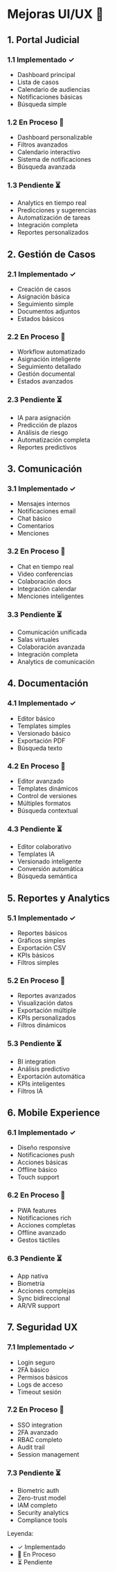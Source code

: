 # Mejoras UI/UX 🎯

## 1. Portal Judicial

### 1.1 Implementado ✓
- Dashboard principal
- Lista de casos
- Calendario de audiencias
- Notificaciones básicas
- Búsqueda simple

### 1.2 En Proceso 🔄
- Dashboard personalizable
- Filtros avanzados
- Calendario interactivo
- Sistema de notificaciones
- Búsqueda avanzada

### 1.3 Pendiente ⏳
- Analytics en tiempo real
- Predicciones y sugerencias
- Automatización de tareas
- Integración completa
- Reportes personalizados

## 2. Gestión de Casos

### 2.1 Implementado ✓
- Creación de casos
- Asignación básica
- Seguimiento simple
- Documentos adjuntos
- Estados básicos

### 2.2 En Proceso 🔄
- Workflow automatizado
- Asignación inteligente
- Seguimiento detallado
- Gestión documental
- Estados avanzados

### 2.3 Pendiente ⏳
- IA para asignación
- Predicción de plazos
- Análisis de riesgo
- Automatización completa
- Reportes predictivos

## 3. Comunicación

### 3.1 Implementado ✓
- Mensajes internos
- Notificaciones email
- Chat básico
- Comentarios
- Menciones

### 3.2 En Proceso 🔄
- Chat en tiempo real
- Video conferencias
- Colaboración docs
- Integración calendar
- Menciones inteligentes

### 3.3 Pendiente ⏳
- Comunicación unificada
- Salas virtuales
- Colaboración avanzada
- Integración completa
- Analytics de comunicación

## 4. Documentación

### 4.1 Implementado ✓
- Editor básico
- Templates simples
- Versionado básico
- Exportación PDF
- Búsqueda texto

### 4.2 En Proceso 🔄
- Editor avanzado
- Templates dinámicos
- Control de versiones
- Múltiples formatos
- Búsqueda contextual

### 4.3 Pendiente ⏳
- Editor colaborativo
- Templates IA
- Versionado inteligente
- Conversión automática
- Búsqueda semántica

## 5. Reportes y Analytics

### 5.1 Implementado ✓
- Reportes básicos
- Gráficos simples
- Exportación CSV
- KPIs básicos
- Filtros simples

### 5.2 En Proceso 🔄
- Reportes avanzados
- Visualización datos
- Exportación múltiple
- KPIs personalizados
- Filtros dinámicos

### 5.3 Pendiente ⏳
- BI integration
- Análisis predictivo
- Exportación automática
- KPIs inteligentes
- Filtros IA

## 6. Mobile Experience

### 6.1 Implementado ✓
- Diseño responsive
- Notificaciones push
- Acciones básicas
- Offline básico
- Touch support

### 6.2 En Proceso 🔄
- PWA features
- Notificaciones rich
- Acciones completas
- Offline avanzado
- Gestos táctiles

### 6.3 Pendiente ⏳
- App nativa
- Biometría
- Acciones complejas
- Sync bidireccional
- AR/VR support

## 7. Seguridad UX

### 7.1 Implementado ✓
- Login seguro
- 2FA básico
- Permisos básicos
- Logs de acceso
- Timeout sesión

### 7.2 En Proceso 🔄
- SSO integration
- 2FA avanzado
- RBAC completo
- Audit trail
- Session management

### 7.3 Pendiente ⏳
- Biometric auth
- Zero-trust model
- IAM completo
- Security analytics
- Compliance tools

Leyenda:
- ✓ Implementado
- 🔄 En Proceso
- ⏳ Pendiente
